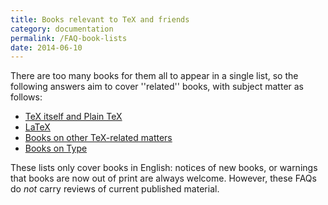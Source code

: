 ```yaml
---
title: Books relevant to TeX and friends
category: documentation
permalink: /FAQ-book-lists
date: 2014-06-10
---
```


There are too many books for them all to appear in a single list, so
the following answers aim to cover ''related'' books, with subject
matter as follows:
  

-  [TeX itself and Plain TeX](FAQ-tex-books)
-  [LaTeX](FAQ-latex-books)
-  [Books on other TeX-related matters](FAQ-other-books)
-  [Books on Type](FAQ-type-books)

These lists only cover books in English: notices of new books, or
warnings that books are now out of print are always welcome.  However,
these FAQs do _not_ carry reviews of current published
material.

